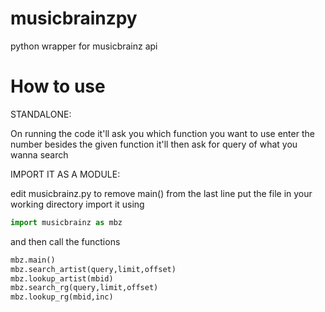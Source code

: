 # musicbrainzpy
python wrapper for musicbrainz api

# How to use

STANDALONE:

On running the code it'll ask you which function you want to use
enter the number besides the given function
it'll then ask for query of what you wanna search

IMPORT IT AS A MODULE:

edit musicbrainz.py to remove main() from the last line
put the file in your working directory
import it using
```py
import musicbrainz as mbz
```
and then call the functions
```py
mbz.main()
mbz.search_artist(query,limit,offset)
mbz.lookup_artist(mbid)
mbz.search_rg(query,limit,offset)
mbz.lookup_rg(mbid,inc)
```
